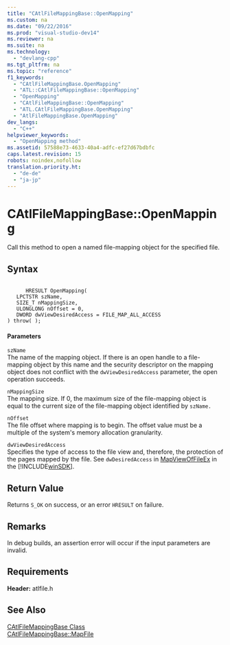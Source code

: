 ```yaml
---
title: "CAtlFileMappingBase::OpenMapping"
ms.custom: na
ms.date: "09/22/2016"
ms.prod: "visual-studio-dev14"
ms.reviewer: na
ms.suite: na
ms.technology: 
  - "devlang-cpp"
ms.tgt_pltfrm: na
ms.topic: "reference"
f1_keywords: 
  - "CAtlFileMappingBase.OpenMapping"
  - "ATL::CAtlFileMappingBase::OpenMapping"
  - "OpenMapping"
  - "CAtlFileMappingBase::OpenMapping"
  - "ATL.CAtlFileMappingBase.OpenMapping"
  - "AtlFileMappingBase.OpenMapping"
dev_langs: 
  - "C++"
helpviewer_keywords: 
  - "OpenMapping method"
ms.assetid: 57588e73-4633-40a4-adfc-ef27d67bdbfc
caps.latest.revision: 15
robots: noindex,nofollow
translation.priority.ht: 
  - "de-de"
  - "ja-jp"
---
```

# CAtlFileMappingBase::OpenMapping
Call this method to open a named file-mapping object for the specified file.  
  
## Syntax  
  
```  
  
      HRESULT OpenMapping(  
   LPCTSTR szName,  
   SIZE_T nMappingSize,  
   ULONGLONG nOffset = 0,  
   DWORD dwViewDesiredAccess = FILE_MAP_ALL_ACCESS   
) throw( );  
```  
  
#### Parameters  
 `szName`  
 The name of the mapping object. If there is an open handle to a file-mapping object by this name and the security descriptor on the mapping object does not conflict with the `dwViewDesiredAccess` parameter, the open operation succeeds.  
  
 `nMappingSize`  
 The mapping size. If 0, the maximum size of the file-mapping object is equal to the current size of the file-mapping object identified by `szName.`  
  
 `nOffset`  
 The file offset where mapping is to begin. The offset value must be a multiple of the system's memory allocation granularity.  
  
 `dwViewDesiredAccess`  
 Specifies the type of access to the file view and, therefore, the protection of the pages mapped by the file. See `dwDesiredAccess` in [MapViewOfFileEx](http://msdn.microsoft.com/library/windows/desktop/aa366763) in the [!INCLUDE[winSDK](../vs140/includes/winsdk_md.md)].  
  
## Return Value  
 Returns `S_OK` on success, or an error `HRESULT` on failure.  
  
## Remarks  
 In debug builds, an assertion error will occur if the input parameters are invalid.  
  
## Requirements  
 **Header:** atlfile.h  
  
## See Also  
 [CAtlFileMappingBase Class](../vs140/catlfilemappingbase-class.md)   
 [CAtlFileMappingBase::MapFile](../vs140/catlfilemappingbase--mapfile.md)